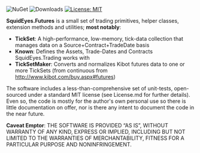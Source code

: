 ![NuGet](https://img.shields.io/nuget/v/SquidEyes.Futures)
![Downloads](https://img.shields.io/nuget/dt/squideyes.futures)
[![License: MIT](https://img.shields.io/badge/License-MIT-yellow.svg)](https://opensource.org/licenses/MIT)

**SquidEyes.Futures** is a small set of trading primitives, helper classes, extension methods and utilities; **most notably**:

* **TickSet**: A high-performance, low-memory, tick-data collection that manages data on a Source+Contract+TradeDate basis
* **Known**: Defines the Assets, Trade-Dates and Contracts SquidEyes.Trading works with
* **TickSetMaker**: Converts and normalizes Kibot futures data to one or more TickSets (from continuous from <a href="http://www.kibot.com/buy.aspx#futures" target="_blank">http://www.kibot.com/buy.aspx#futures</a>)

The software includes a less-than-comprehensive set of unit-tests,  open-sourced under a standard MIT license (see License.md for further details).  Even so, the code is mostly for the author's own personal use so there is little documentation on offer, nor is there any intent to document the code in the near future.

**Caveat Emptor**:  THE SOFTWARE IS PROVIDED “AS IS”, WITHOUT WARRANTY OF ANY KIND, EXPRESS OR IMPLIED, INCLUDING BUT NOT LIMITED TO THE WARRANTIES OF MERCHANTABILITY, FITNESS FOR A PARTICULAR PURPOSE AND NONINFRINGEMENT.



